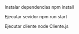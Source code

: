 Instalar dependencias 
npm install

Ejecutar sevidor
npm run start

Ejecutar cliente node Cliente.js